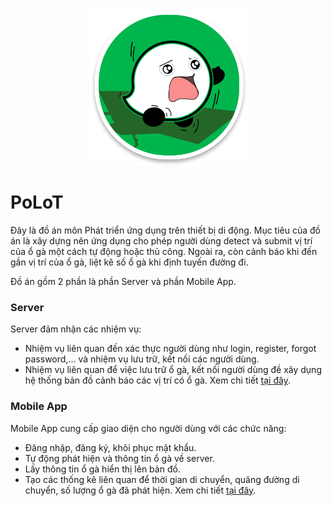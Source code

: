 <p align="center">
  <img src="PoLoT/logo.png" alt="Welcome" width="50%" />
</p>

# PoLoT

Đây là đồ án môn Phát triển ứng dụng trên thiết bị di động. Mục tiêu của đồ án là xây dựng nên ứng dụng cho phép người dùng detect và submit vị trí của ổ gà một cách tự động hoặc thủ công. Ngoài ra, còn cảnh báo khi đến gần vị trí của ổ gà, liệt kê số ổ gà khi định tuyến đường đi.

Đồ án gồm 2 phần là phần Server và phần Mobile App.

### Server

Server đảm nhận các nhiệm vụ:

- Nhiệm vụ liên quan đến xác thực người dùng như login, register, forgot password,... và nhiệm vụ lưu trữ, kết nối các người dùng.
- Nhiệm vụ liên quan để việc lưu trữ ổ gà, kết nối người dùng đề xây dụng hệ thống bản đồ cảnh báo các vị trí có ổ gà.
  Xem chi tiết [tại đây](https://github.com/LongLeeeee/NT118.P12/tree/main/nodejs_server).

### Mobile App

Mobile App cung cấp giao diện cho người dùng với các chức năng:

- Đăng nhập, đăng ký, khôi phục mật khẩu.
- Tự động phát hiện và thông tin ổ gà về server.
- Lấy thông tin ổ gà hiển thị lên bản đồ.
- Tạo các thống kê liên quan để thời gian di chuyển, quãng đường di chuyển, số lượng ổ gà đã phát hiện.
  Xem chi tiết [tại đây](https://github.com/LongLeeeee/NT118.P12/tree/main/PoLoT).
